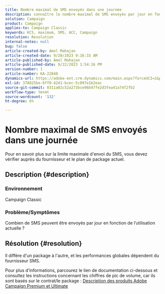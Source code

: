 ```yaml
---
title: Nombre maximal de SMS envoyés dans une journée
description: connaître le nombre maximal de SMS envoyés par jour en fonction de l’utilisation actuelle ; Vérifiez le kit/contrat.
solution: Campaign
product: Campaign
applies-to: Campaign Classic
keywords: KCS, maximum, SMS, ACC, Campaign
resolution: Resolution
internal-notes: null
bug: false
article-created-by: Amol Mahajan
article-created-date: 9/20/2023 9:16:33 AM
article-published-by: Amol Mahajan
article-published-date: 9/22/2023 1:54:16 PM
version-number: 1
article-number: KA-22848
dynamics-url: https://adobe-ent.crm.dynamics.com/main.aspx?forceUCI=1&pagetype=entityrecord&etn=knowledgearticle&id=da35ed5d-9657-ee11-be6f-6045bd0061cb
exl-id: 378825be-6ff0-4241-bcec-5c097e1b2eac
source-git-commit: 0311a02c52a273bce96b47fe2d3fea41a74f2fb2
workflow-type: tm+mt
source-wordcount: '132'
ht-degree: 6%

---
```


# Nombre maximal de SMS envoyés dans une journée


Pour en savoir plus sur la limite maximale d&#39;envoi du SMS, vous devez vérifier auprès du fournisseur et le plan de package actuel.

## Description {#description}


### <b>Environnement</b>

Campaign Classic



### <b>Problème/Symptômes</b>

Combien de SMS peuvent être envoyés par jour en fonction de l’utilisation actuelle ?


## Résolution {#resolution}


Il diffère d&#39;un package à l&#39;autre, et les performances globales dépendent du fournisseur SMS.

Pour plus d’informations, parcourez le lien de documentation ci-dessous et consultez les instructions concernant les chiffres de pic de volume, car ils sont basés sur le contrat/le package :
[Description des produits Adobe Campaign Premium et Ultimate](https://helpx.adobe.com/fr/legal/product-descriptions/campaign.html)
